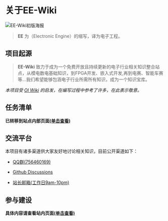 # 关于EE-Wiki

![EE-Wiki初版海报](https://s2.loli.net/2021/12/20/JOyzS3DleKQR4uc.jpg)

> **EE** 为（Electronic Engine）的缩写，译为电子工程。

## 项目起源

> **EE-Wiki** 致力于成为一个免费开放且持续更新的电子行业相关知识整合站点，从模电数电基础知识，到FPGA开发、嵌入式开发,再到电赛、智能车赛等...我们希望能够包涵电子行业所需所有知识，成为一个知识宝库。

*本项目受 [OI Wiki](https://oi-wiki.org/) 的启发，在编写过程中参考了许多，在此表示敬意。*

## 任务清单

**已转移到站点内部页面[(单击查看)](https://eewiki.pixelcookie.cn/intro/ToDoList/)**

## 交流平台

本项目有诸多渠道供大家友好地讨论相关知识，目前公开渠道如下：

- [QQ群(756460169)](https://jq.qq.com/?_wv=1027&k=ex93ZPGh)

- [Github Discussions](https://github.com/EE-Wiki/EE-Wiki/discussions)

- [站长邮箱(工作日9am-10pm)](mailto:aokivan@qq.com)

## 参与建设

**具体内容请查看站内页面[(单击查看)](https://eewiki.pixelcookie.cn/intro/contribute/)**
